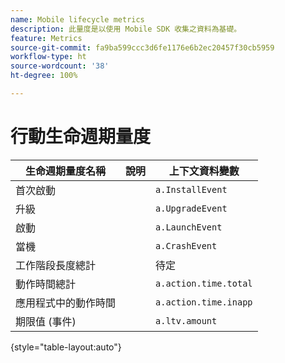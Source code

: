 ```yaml
---
name: Mobile lifecycle metrics
description: 此量度是以使用 Mobile SDK 收集之資料為基礎。
feature: Metrics
source-git-commit: fa9ba599ccc3d6fe1176e6b2ec20457f30cb5959
workflow-type: ht
source-wordcount: '38'
ht-degree: 100%

---
```


# 行動生命週期量度

| 生命週期量度名稱 | 說明 | 上下文資料變數 |
| --- | --- | --- |
| 首次啟動 | | `a.InstallEvent` |
| 升級 | | `a.UpgradeEvent` |
| 啟動 | | `a.LaunchEvent` |
| 當機 | | `a.CrashEvent` |
| 工作階段長度總計 | | 待定 |
| 動作時間總計 | | `a.action.time.total` |
| 應用程式中的動作時間 | | `a.action.time.inapp` |
| 期限值 (事件) | | `a.ltv.amount` |

{style="table-layout:auto"}
